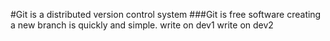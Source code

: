 #Git is a distributed version control system
###Git is free software
creating a new branch is quickly and simple.
write on dev1
write on dev2
